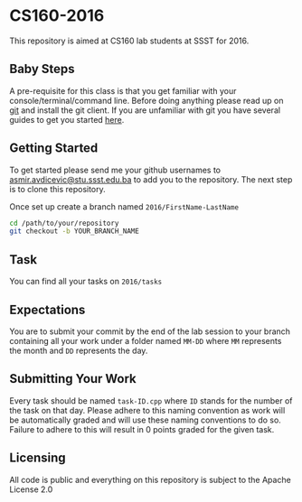 # CS160-2016

This repository is aimed at CS160 lab students at SSST for 2016.

## Baby Steps

A pre-requisite for this class is that you get familiar with your console/terminal/command line.
Before doing anything please read up on [git](https://git-scm.com/) and install the git client.
If you are unfamiliar with git you have several guides to get you started [here](https://guides.github.com/).

## Getting Started

To get started please send me your github usernames to asmir.avdicevic@stu.ssst.edu.ba to add you to the repository.
The next step is to clone this repository.

Once set up create a branch named `2016/FirstName-LastName`
```sh
cd /path/to/your/repository
git checkout -b YOUR_BRANCH_NAME
```

## Task

You can find all your tasks on `2016/tasks`

## Expectations

You are to submit your commit by the end of the lab session to your branch containing all your work under a folder named `MM-DD` where `MM` represents the month and `DD` represents the day.

## Submitting Your Work

Every task should be named `task-ID.cpp` where `ID` stands for the number of the task on that day. Please adhere to this naming convention as work will be automatically graded and will use these naming conventions to do so. Failure to adhere to this will result in 0 points graded for the given task.

## Licensing 
All code is public and everything on this repository is subject to the Apache License 2.0